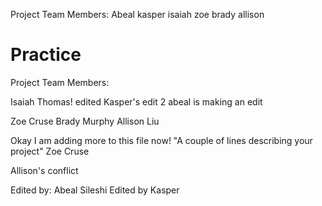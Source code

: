 Project Team Members: Abeal kasper isaiah zoe brady allison
# Practice

Project Team Members: 

Isaiah Thomas!
edited
Kasper's edit 2
abeal is making an edit

Zoe Cruse
Brady Murphy
Allison Liu

Okay I am adding more to this file now! 
"A couple of lines describing your project"
Zoe Cruse 

Allison's conflict

Edited by: Abeal Sileshi
Edited by Kasper
